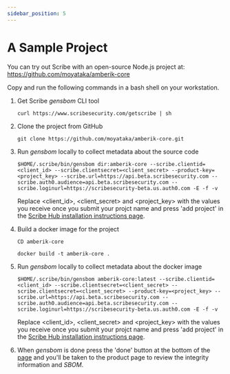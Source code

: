 ```yaml
---
sidebar_position: 5
---
```


# A Sample Project

You can try out Scribe with an open-source Node.js project at:  
https://github.com/moyataka/amberik-core

Copy and run the following commands in a bash shell on your workstation.
 
1. Get Scribe *gensbom* CLI tool

    ```curl https://www.scribesecurity.com/getscribe | sh```
 
2. Clone the project from GitHub

    ```git clone https://github.com/moyataka/amberik-core.git```

3. Run *gensbom* locally to collect metadata about the source code

    ```$HOME/.scribe/bin/gensbom dir:amberik-core --scribe.clientid=<client_id> --scribe.clientsecret=<client_secret> --product-key=<project_key> --scribe.url=https://api.beta.scribesecurity.com --scribe.auth0.audience=api.beta.scribesecurity.com --scribe.loginurl=https://scribesecurity-beta.us.auth0.com -E -f -v```

    Replace <client_id>, <client_secret> and <project_key> with the values you receive once you submit your projct name and press 'add project' in the <a href='https://beta.hub.scribesecurity.com/producer-products'>Scribe Hub installation instructions page</a>.  

4. Build a docker image for the project

    ```CD amberik-core```

    ```docker build -t amberik-core .```

5. Run *gensbom* locally to collect metadata about the docker image

    ```$HOME/.scribe/bin/gensbom amberik-core:latest --scribe.clientid=<client_id> --scribe.clientsecret=<client_secret> --scribe.clientsecret=<client_secret> --product-key=<project_key> --scribe.url=https://api.beta.scribesecurity.com --scribe.auth0.audience=api.beta.scribesecurity.com --scribe.loginurl=https://scribesecurity-beta.us.auth0.com -E -f -v```

    Replace <client_id>, <client_secret> and <project_key> with the values you receive once you submit your projct name and press 'add project' in the <a href='https://beta.hub.scribesecurity.com/producer-products'>Scribe Hub installation instructions page</a>.  

6. When *gensbom* is done press the 'done' button at the bottom of the <a href='https://beta.hub.scribesecurity.com/producer-products'>page</a> and you'll be taken to the product page to review the integrity information and *SBOM*.

